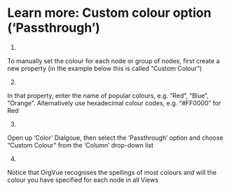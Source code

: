 # Learn more: Custom colour option (‘Passthrough’)

1.
To manually set the colour for each node or group of nodes, first create a new property (in the example below this is called “Custom Colour”)

2.
In that property, enter the name of popular colours, e.g. “Red”, “Blue”, “Orange”. Alternatively use hexadecimal colour codes, e.g. “#FF0000” for Red

3.
Open up ‘Color’ Dialgoue, then select the ‘Passthrough’ option and choose “Custom Colour” from the ‘Column’ drop-down list

4.
Notice that OrgVue recognises the spellings of most colours and will the colour you have specified for each node in all Views

